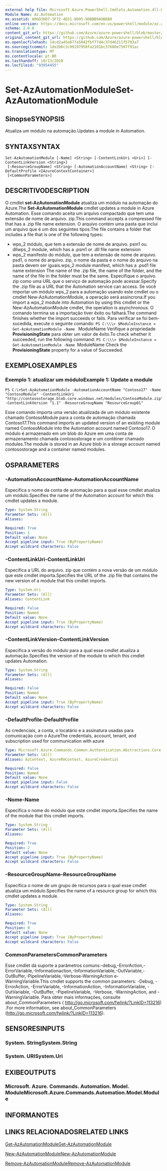 ```yaml
---
external help file: Microsoft.Azure.PowerShell.Cmdlets.Automation.dll-Help.xml
Module Name: Az.Automation
ms.assetid: A06D36D7-3F72-4D21-8995-9DBBB9A9B880
online version: https://docs.microsoft.com/en-us/powershell/module/az.automation/set-azautomationmodule
schema: 2.0.0
content_git_url: https://github.com/Azure/azure-powershell/blob/master/src/Automation/Automation/help/Set-AzAutomationModule.md
original_content_git_url: https://github.com/Azure/azure-powershell/blob/master/src/Automation/Automation/help/Set-AzAutomationModule.md
ms.openlocfilehash: 14cd2a45e87fa5042fbf77d4c37d46211f5793a7
ms.sourcegitcommit: 1de2b6c3c99197958fa2101bc37680e7507f91ac
ms.translationtype: MT
ms.contentlocale: pt-BR
ms.lasthandoff: 10/13/2020
ms.locfileid: "93954455"
---
```

# <span data-ttu-id="6b7ad-101">Set-AzAutomationModule</span><span class="sxs-lookup"><span data-stu-id="6b7ad-101">Set-AzAutomationModule</span></span>

## <span data-ttu-id="6b7ad-102">Sinopse</span><span class="sxs-lookup"><span data-stu-id="6b7ad-102">SYNOPSIS</span></span>
<span data-ttu-id="6b7ad-103">Atualiza um módulo na automação.</span><span class="sxs-lookup"><span data-stu-id="6b7ad-103">Updates a module in Automation.</span></span>

## <span data-ttu-id="6b7ad-104">SYNTAX</span><span class="sxs-lookup"><span data-stu-id="6b7ad-104">SYNTAX</span></span>

```
Set-AzAutomationModule [-Name] <String> [-ContentLinkUri <Uri>] [-ContentLinkVersion <String>]
 [-ResourceGroupName] <String> [-AutomationAccountName] <String> [-DefaultProfile <IAzureContextContainer>]
 [<CommonParameters>]
```

## <span data-ttu-id="6b7ad-105">DESCRITIVO</span><span class="sxs-lookup"><span data-stu-id="6b7ad-105">DESCRIPTION</span></span>
<span data-ttu-id="6b7ad-106">O cmdlet **set-AzAutomationModule** atualiza um módulo na automação do Azure.</span><span class="sxs-lookup"><span data-stu-id="6b7ad-106">The **Set-AzAutomationModule** cmdlet updates a module in Azure Automation.</span></span>
<span data-ttu-id="6b7ad-107">Esse comando aceita um arquivo compactado que tem uma extensão de nome de arquivo. zip.</span><span class="sxs-lookup"><span data-stu-id="6b7ad-107">This command accepts a compressed file that has a .zip file name extension.</span></span>
<span data-ttu-id="6b7ad-108">O arquivo contém uma pasta que inclui um arquivo que é um dos seguintes tipos:</span><span class="sxs-lookup"><span data-stu-id="6b7ad-108">The file contains a folder that includes a file that is one of the following types:</span></span> 
- <span data-ttu-id="6b7ad-109">wps_2 módulo, que tem a extensão de nome de arquivo. psm1 ou. dll</span><span class="sxs-lookup"><span data-stu-id="6b7ad-109">wps_2 module, which has a .psm1 or .dll file name extension</span></span> 
- <span data-ttu-id="6b7ad-110">wps_2 manifesto do módulo, que tem a extensão de nome de arquivo. psd1, o nome do arquivo. zip, o nome da pasta e o nome do arquivo na pasta devem ser iguais.</span><span class="sxs-lookup"><span data-stu-id="6b7ad-110">wps_2 module manifest, which has a .psd1 file name extension The name of the .zip file, the name of the folder, and the name of the file in the folder must be the same.</span></span>
<span data-ttu-id="6b7ad-111">Especifique o arquivo. zip como uma URL que o serviço de automação pode acessar.</span><span class="sxs-lookup"><span data-stu-id="6b7ad-111">Specify the .zip file as a URL that the Automation service can access.</span></span>
<span data-ttu-id="6b7ad-112">Se você importar um módulo wps_2 para a automação usando este cmdlet ou o cmdlet New-AzAutomationModule, a operação será assíncrona.</span><span class="sxs-lookup"><span data-stu-id="6b7ad-112">If you import a wps_2 module into Automation by using this cmdlet or the New-AzAutomationModule cmdlet, the operation is asynchronous.</span></span>
<span data-ttu-id="6b7ad-113">O comando termina se a importação tiver êxito ou falhará.</span><span class="sxs-lookup"><span data-stu-id="6b7ad-113">The command finishes whether the import succeeds or fails.</span></span>
<span data-ttu-id="6b7ad-114">Para verificar se foi bem-sucedida, execute o seguinte comando: `PS C:\\\> $ModuleInstance = Get-AzAutomationModule -Name ` ModuleName Verifique a propriedade **ProvisioningState** para obter um valor de êxito.</span><span class="sxs-lookup"><span data-stu-id="6b7ad-114">To check whether it succeeded, run the following command: `PS C:\\\> $ModuleInstance = Get-AzAutomationModule -Name `ModuleName Check the **ProvisioningState** property for a value of Succeeded.</span></span>

## <span data-ttu-id="6b7ad-115">EXEMPLOS</span><span class="sxs-lookup"><span data-stu-id="6b7ad-115">EXAMPLES</span></span>

### <span data-ttu-id="6b7ad-116">Exemplo 1: atualizar um módulo</span><span class="sxs-lookup"><span data-stu-id="6b7ad-116">Example 1: Update a module</span></span>
```
PS C:\>Set-AzAutomationModule -AutomationAccountName "Contoso17" -Name "ContosoModule" -ContentLinkUri "http://contosostorage.blob.core.windows.net/modules/ContosoModule.zip" -ContentLinkVersion "1.1" -ResourceGroupName "ResourceGroup01"
```

<span data-ttu-id="6b7ad-117">Esse comando importa uma versão atualizada de um módulo existente chamado ContosoModule para a conta de automação chamada Contoso17.</span><span class="sxs-lookup"><span data-stu-id="6b7ad-117">This command imports an updated version of an existing module named ContosoModule into the Automation account named Contoso17.</span></span>  <span data-ttu-id="6b7ad-118">O módulo é armazenado em um blob do Azure em uma conta de armazenamento chamada contosostorage e um contêiner chamado modules.</span><span class="sxs-lookup"><span data-stu-id="6b7ad-118">The module is stored in an Azure blob in a storage account named contosostorage and a container named modules.</span></span>

## <span data-ttu-id="6b7ad-119">OS</span><span class="sxs-lookup"><span data-stu-id="6b7ad-119">PARAMETERS</span></span>

### <span data-ttu-id="6b7ad-120">-AutomationAccountName</span><span class="sxs-lookup"><span data-stu-id="6b7ad-120">-AutomationAccountName</span></span>
<span data-ttu-id="6b7ad-121">Especifica o nome da conta de automação para a qual esse cmdlet atualiza um módulo.</span><span class="sxs-lookup"><span data-stu-id="6b7ad-121">Specifies the name of the Automation account for which this cmdlet updates a module.</span></span>

```yaml
Type: System.String
Parameter Sets: (All)
Aliases:

Required: True
Position: 1
Default value: None
Accept pipeline input: True (ByPropertyName)
Accept wildcard characters: False
```

### <span data-ttu-id="6b7ad-122">-ContentLinkUri</span><span class="sxs-lookup"><span data-stu-id="6b7ad-122">-ContentLinkUri</span></span>
<span data-ttu-id="6b7ad-123">Especifica a URL do arquivo. zip que contém a nova versão de um módulo que este cmdlet importa.</span><span class="sxs-lookup"><span data-stu-id="6b7ad-123">Specifies the URL of the .zip file that contains the new version of a module that this cmdlet imports.</span></span>

```yaml
Type: System.Uri
Parameter Sets: (All)
Aliases: ContentLink

Required: False
Position: Named
Default value: None
Accept pipeline input: True (ByPropertyName)
Accept wildcard characters: False
```

### <span data-ttu-id="6b7ad-124">-ContentLinkVersion</span><span class="sxs-lookup"><span data-stu-id="6b7ad-124">-ContentLinkVersion</span></span>
<span data-ttu-id="6b7ad-125">Especifica a versão do módulo para a qual esse cmdlet atualiza a automação.</span><span class="sxs-lookup"><span data-stu-id="6b7ad-125">Specifies the version of the module to which this cmdlet updates Automation.</span></span>

```yaml
Type: System.String
Parameter Sets: (All)
Aliases:

Required: False
Position: Named
Default value: None
Accept pipeline input: True (ByPropertyName)
Accept wildcard characters: False
```

### <span data-ttu-id="6b7ad-126">-DefaultProfile</span><span class="sxs-lookup"><span data-stu-id="6b7ad-126">-DefaultProfile</span></span>
<span data-ttu-id="6b7ad-127">As credenciais, a conta, o locatário e a assinatura usadas para comunicação com o Azure</span><span class="sxs-lookup"><span data-stu-id="6b7ad-127">The credentials, account, tenant, and subscription used for communication with azure</span></span>

```yaml
Type: Microsoft.Azure.Commands.Common.Authentication.Abstractions.Core.IAzureContextContainer
Parameter Sets: (All)
Aliases: AzContext, AzureRmContext, AzureCredential

Required: False
Position: Named
Default value: None
Accept pipeline input: False
Accept wildcard characters: False
```

### <span data-ttu-id="6b7ad-128">-Nome</span><span class="sxs-lookup"><span data-stu-id="6b7ad-128">-Name</span></span>
<span data-ttu-id="6b7ad-129">Especifica o nome do módulo que este cmdlet importa.</span><span class="sxs-lookup"><span data-stu-id="6b7ad-129">Specifies the name of the module that this cmdlet imports.</span></span>

```yaml
Type: System.String
Parameter Sets: (All)
Aliases:

Required: True
Position: 2
Default value: None
Accept pipeline input: True (ByPropertyName)
Accept wildcard characters: False
```

### <span data-ttu-id="6b7ad-130">-ResourceGroupName</span><span class="sxs-lookup"><span data-stu-id="6b7ad-130">-ResourceGroupName</span></span>
<span data-ttu-id="6b7ad-131">Especifica o nome de um grupo de recursos para o qual esse cmdlet atualiza um módulo.</span><span class="sxs-lookup"><span data-stu-id="6b7ad-131">Specifies the name of a resource group for which this cmdlet updates a module.</span></span>

```yaml
Type: System.String
Parameter Sets: (All)
Aliases:

Required: True
Position: 0
Default value: None
Accept pipeline input: True (ByPropertyName)
Accept wildcard characters: False
```

### <span data-ttu-id="6b7ad-132">CommonParameters</span><span class="sxs-lookup"><span data-stu-id="6b7ad-132">CommonParameters</span></span>
<span data-ttu-id="6b7ad-133">Esse cmdlet dá suporte a parâmetros comuns:-debug,-ErrorAction,-ErrorVariable,-Informationaction,-InformationVariable,-OutVariable,-OutBuffer,-PipelineVariable,-Verbose-WarningAction e-WarningVariable.</span><span class="sxs-lookup"><span data-stu-id="6b7ad-133">This cmdlet supports the common parameters: -Debug, -ErrorAction, -ErrorVariable, -InformationAction, -InformationVariable, -OutVariable, -OutBuffer, -PipelineVariable, -Verbose, -WarningAction, and -WarningVariable.</span></span> <span data-ttu-id="6b7ad-134">Para obter mais informações, consulte about_CommonParameters ( http://go.microsoft.com/fwlink/?LinkID=113216) .</span><span class="sxs-lookup"><span data-stu-id="6b7ad-134">For more information, see about_CommonParameters (http://go.microsoft.com/fwlink/?LinkID=113216).</span></span>

## <span data-ttu-id="6b7ad-135">SENSORES</span><span class="sxs-lookup"><span data-stu-id="6b7ad-135">INPUTS</span></span>

### <span data-ttu-id="6b7ad-136">System. String</span><span class="sxs-lookup"><span data-stu-id="6b7ad-136">System.String</span></span>

### <span data-ttu-id="6b7ad-137">System. URI</span><span class="sxs-lookup"><span data-stu-id="6b7ad-137">System.Uri</span></span>

## <span data-ttu-id="6b7ad-138">EXIBE</span><span class="sxs-lookup"><span data-stu-id="6b7ad-138">OUTPUTS</span></span>

### <span data-ttu-id="6b7ad-139">Microsoft. Azure. Commands. Automation. Model. Module</span><span class="sxs-lookup"><span data-stu-id="6b7ad-139">Microsoft.Azure.Commands.Automation.Model.Module</span></span>

## <span data-ttu-id="6b7ad-140">INFORMA</span><span class="sxs-lookup"><span data-stu-id="6b7ad-140">NOTES</span></span>

## <span data-ttu-id="6b7ad-141">LINKS RELACIONADOS</span><span class="sxs-lookup"><span data-stu-id="6b7ad-141">RELATED LINKS</span></span>

[<span data-ttu-id="6b7ad-142">Get-AzAutomationModule</span><span class="sxs-lookup"><span data-stu-id="6b7ad-142">Get-AzAutomationModule</span></span>](./Get-AzAutomationModule.md)

[<span data-ttu-id="6b7ad-143">New-AzAutomationModule</span><span class="sxs-lookup"><span data-stu-id="6b7ad-143">New-AzAutomationModule</span></span>](./New-AzAutomationModule.md)

[<span data-ttu-id="6b7ad-144">Remove-AzAutomationModule</span><span class="sxs-lookup"><span data-stu-id="6b7ad-144">Remove-AzAutomationModule</span></span>](./Remove-AzAutomationModule.md)



